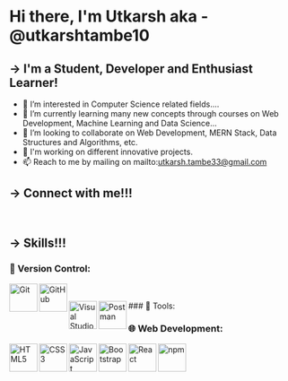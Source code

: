 # Hi there, I'm Utkarsh aka - @utkarshtambe10

## -> I'm a Student, Developer and Enthusiast Learner!
- 👀 I’m interested in Computer Science related fields....
- 🌱 I’m currently learning many new concepts through courses on Web Development, Machine Learning and Data Science...
- 💞️ I’m looking to collaborate on Web Development, MERN Stack, Data Structures and Algorithms, etc.
- 📰 I'm working on different innovative projects.
- 📫 Reach to me by mailing on mailto:utkarsh.tambe33@gmail.com

## -> Connect with me!!!

<br/>

## -> Skills!!!


### 🧰 Version Control:
<p>
<img align="left" alt="Git" width="50px" src="https://user-images.githubusercontent.com/25181517/117364277-fc4eb280-aebd-11eb-8769-a3583c6a2037.png"/>
<img align="left" alt="GitHub" width="50px" src="https://user-images.githubusercontent.com/25181517/117364276-fc4eb280-aebd-11eb-92ba-8a6ef74b7313.png"/>
<br/>
<p/>
### 🔨 Tools:
<img align="left" alt="Visual Studio" width="50px" src="https://user-images.githubusercontent.com/25181517/182618272-390ab138-7b29-44a0-85a2-62633957d815.png"/>
<img align="left" alt="Postman" width="50px" src="https://user-images.githubusercontent.com/25181517/182618508-1b12183b-5398-48d2-92e7-ff0969a22624.png"/>
<br/>

### 🌐 Web Development:
<img align="left" alt="HTML5" width="50px" src="https://user-images.githubusercontent.com/25181517/117447535-f00a3a00-af3d-11eb-89bf-45aaf56dbaf1.png"/>
<img align="left" alt="CSS3" width="50px" src="https://user-images.githubusercontent.com/25181517/117447663-0fa16280-af3e-11eb-8677-bcf8e4f8e298.png"/>
<img align="left" alt="JavaScript" width="50px" src="https://user-images.githubusercontent.com/25181517/117447155-6a868a00-af3d-11eb-9cfe-245df15c9f3f.png"/>
<img align="left" alt="Bootstrap" width="50px" src="https://user-images.githubusercontent.com/25181517/121402101-c89df700-c959-11eb-8b4a-bbadf9e84b30.png"/>
<img align="left" alt="React" width="50px" src="https://user-images.githubusercontent.com/25181517/117448085-96eed600-af3e-11eb-9492-83a3a0fcbfb1.png"/>
<img align="left" alt="npm" width="50px" src="https://user-images.githubusercontent.com/25181517/121401671-49102800-c959-11eb-9f6f-74d49a5e1774.png"/>
<br/>
